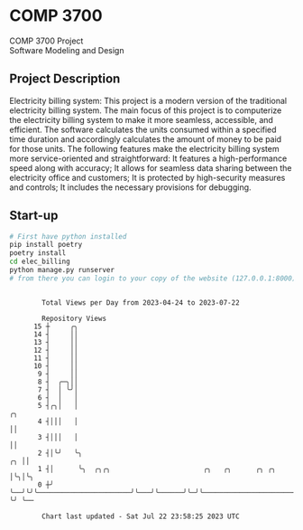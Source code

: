 # COMP 3700
COMP 3700 Project  
Software Modeling and Design
## Project Description
Electricity billing system: This project is a modern version of the traditional electricity billing system. The main focus of this project is to computerize the electricity billing system to make it more seamless, accessible, and efficient. The software calculates the units consumed within a specified time duration and accordingly calculates the amount of money to be paid for those units. The following features make the electricity billing system more service-oriented and straightforward: It features a high-performance speed along with accuracy; It allows for seamless data sharing between the electricity office and customers; It is protected by high-security measures and controls; It includes the necessary provisions for debugging.

## Start-up
```bash
# First have python installed
pip install poetry
poetry install
cd elec_billing
python manage.py runserver
# from there you can login to your copy of the website (127.0.0.1:8000), default creds are admin/admin
```

```

        Total Views per Day from 2023-04-24 to 2023-07-22

        Repository Views
      15 ┼     ╭╮
      14 ┤     ││
      13 ┤     ││
      12 ┤     ││
      11 ┤     ││
      10 ┤     ││
       9 ┤     ││
       8 ┤  ╭─╮││
       7 ┤  │ ╰╯│
       6 ┤  │   │
       5 ┤╭╮│   │                                                                             ╭╮
       4 ┤│││   │                                                                             ││
       3 ┤│││   │                                                                             ││
       2 ┤│╰╯   ╰╮                                                                         ╭╮ ││
       1 ┤│      ╰╮  ╭╮╭╮                       ╭╮   ╭╮      ╭╮ ╭╮                         │╰╮│╰╮
       0 ┼╯       ╰──╯╰╯╰───────────────────────╯╰───╯╰──────╯╰─╯╰─────────────────────────╯ ╰╯ ╰──

        Chart last updated - Sat Jul 22 23:58:25 2023 UTC
        
```
